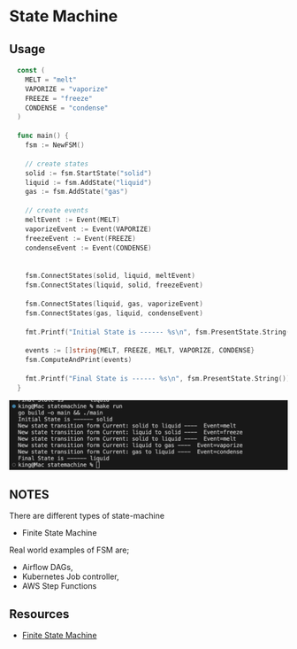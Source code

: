 # State Machine

## Usage

```go
  const (
    MELT = "melt"
    VAPORIZE = "vaporize"
    FREEZE = "freeze"
    CONDENSE = "condense"
  )

  func main() {
    fsm := NewFSM()

    // create states
    solid := fsm.StartState("solid")
    liquid := fsm.AddState("liquid")
    gas := fsm.AddState("gas")

    // create events
    meltEvent := Event(MELT)
    vaporizeEvent := Event(VAPORIZE)
    freezeEvent := Event(FREEZE)
    condenseEvent := Event(CONDENSE)


    fsm.ConnectStates(solid, liquid, meltEvent)
    fsm.ConnectStates(liquid, solid, freezeEvent)

    fsm.ConnectStates(liquid, gas, vaporizeEvent)
    fsm.ConnectStates(gas, liquid, condenseEvent)

    fmt.Printf("Initial State is ------ %s\n", fsm.PresentState.String())

    events := []string{MELT, FREEZE, MELT, VAPORIZE, CONDENSE}
    fsm.ComputeAndPrint(events)

    fmt.Printf("Final State is ------ %s\n", fsm.PresentState.String())
  }
```

<img src="./docs/water-transitions.png"/>

## NOTES

There are different types of state-machine

* Finite State Machine

Real world examples of FSM are;

* Airflow DAGs,
* Kubernetes Job controller,
* AWS Step Functions

## Resources

* [Finite State Machine](https://medium.com/data-science/writing-a-finite-state-machine-in-go-e5535e89d615)
